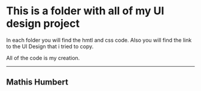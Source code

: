 # This is a folder with all of my UI design project

In each folder you will find the hmtl and css code. Also you will find the link to the UI Design that i tried to copy.

All of the code is my creation.

---

## Mathis Humbert
